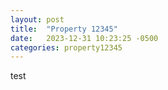 ```yaml
---
layout: post
title:  "Property 12345"
date:   2023-12-31 10:23:25 -0500
categories: property12345
---
```

test

<head>
    <!-- ...other head elements... -->
    <link href="https://fonts.googleapis.com/css2?family=Roboto:wght@400&display=swap" rel="stylesheet">
    <link rel="stylesheet" href="https://cdn.jsdelivr.net/npm/aos@2.3.4/dist/aos.css" />
</head>






<style>
  @keyframes slideInFromLeft {
    0% {
      transform: translateX(-100%);
    }
    100% {
      transform: translateX(0);
    }
  }

  .slide-in-left {
    opacity: 0; /* Start elements as invisible */
    transform: translateX(-100%);
  }

  .slide-in-left.start-slide-in {
    opacity: 1;
    transform: translateX(0);
    animation: slideInFromLeft 0.5s ease-out forwards;
  }
</style>

<!-- # {{ page.title }} -->

<!-- Slide-in table -->
<div class="slide-in-left">
  <table>
    <thead>
      <tr>
        <th>Recommended Tenant Type</th>
        <th>Score</th>
        <!-- more columns as necessary -->
      </tr>
    </thead>
    <tbody>
      {% for item in site.data.data %}
      <tr>
        <td>{{ item.a }}</td>
        <td>{{ item.b | times: 100 | round: 0 | append: "%" }}</td>
        <!-- more data items as necessary -->
      </tr>
      {% endfor %}
    </tbody>
  </table>
</div>

<!-- Slide-in SVG image -->
<div class="slide-in-left">
  <img src="{{ 'assets/images/cotenant_impact.svg' | relative_url }}" alt="Description of SVG">
</div>



<!-- Slide-in SVG image -->
<div class="slide-in-left">
  <img src="{{ 'assets/images/metric_changes.svg' | relative_url }}" alt="Description of SVG">
</div>



<script>
  document.addEventListener('DOMContentLoaded', function () {
    var elements = document.querySelectorAll('.slide-in-left');

    function isElementInView(element) {
      var rect = element.getBoundingClientRect();
      return (
        rect.top >= 0 &&
        rect.left >= 0 &&
        rect.bottom <= (window.innerHeight || document.documentElement.clientHeight) &&
        rect.right <= (window.innerWidth || document.documentElement.clientWidth)
      );
    }

    function checkPosition() {
      for (var i = 0; i < elements.length; i++) {
        if (isElementInView(elements[i])) {
          elements[i].classList.add('start-slide-in');
        }
      }
    }

    window.addEventListener('scroll', checkPosition);
    checkPosition();
  });
</script>